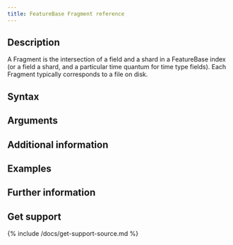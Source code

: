 ```yaml
---
title: FeatureBase Fragment reference
---
```


## Description

A Fragment is the intersection of a field and a shard in a FeatureBase index (or a field a shard, and a particular time quantum for time type fields). Each Fragment typically corresponds to a file on disk.

## Syntax


## Arguments


## Additional information


## Examples


## Further information


## Get support

{% include /docs/get-support-source.md %}
